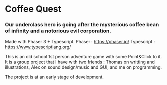<!-- @format -->

# Coffee Quest

### Our underclass hero is going after the mysterious coffee bean of infinity and a notorious evil corporation.

Made with Phaser 3 + Typescript.
Phaser : https://phaser.io/
Typescript : https://www.typescriptlang.org/

This is an old school 1st person adventure game with some Point&Click to it. It is a group project that I have with two friends : Thomas on writting and illustrations, Alex on sound design/music and GUI, and me on programming.

The project is at an early stage of development.
